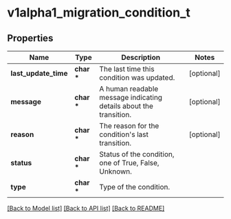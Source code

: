 # v1alpha1_migration_condition_t

## Properties
Name | Type | Description | Notes
------------ | ------------- | ------------- | -------------
**last_update_time** | **char \*** | The last time this condition was updated. | [optional] 
**message** | **char \*** | A human readable message indicating details about the transition. | [optional] 
**reason** | **char \*** | The reason for the condition&#39;s last transition. | [optional] 
**status** | **char \*** | Status of the condition, one of True, False, Unknown. | 
**type** | **char \*** | Type of the condition. | 

[[Back to Model list]](../README.md#documentation-for-models) [[Back to API list]](../README.md#documentation-for-api-endpoints) [[Back to README]](../README.md)


